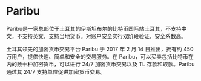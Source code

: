 # Paribu

Paribu是一家总部位于土耳其的伊斯坦布尔的比特币国际站土耳其，不支持中文，不支持英文，支持当地货币。对账户安全实行双阶段验证，安全系数高。

土耳其领先的加密货币交易平台 Paribu 于 2017 年 2 月 14 日推出，拥有约 450 万用户，提供快速、简单和安全的交易服务。在 Paribu，可以买卖包括比特币在内的数十种加密货币，可以进行 24/7 加密货币交易以及 TL 存款和取款。Paribu 通过其 24/7 支持单位促进加密货币交易。
